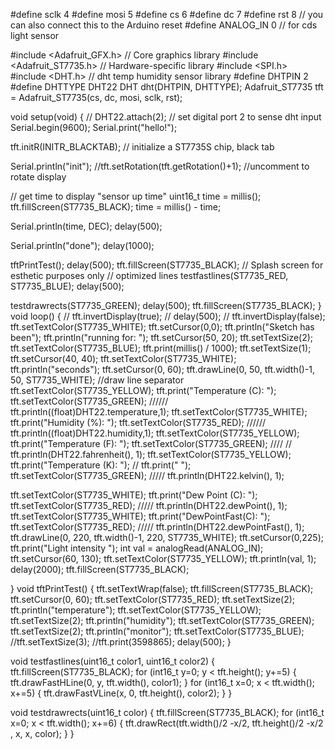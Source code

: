 #define sclk 4
#define mosi 5
#define cs   6
#define dc   7
#define rst  8  // you can also connect this to the Arduino reset
#define ANALOG_IN 0 // for cds light sensor

#include <Adafruit_GFX.h>    // Core graphics library
#include <Adafruit_ST7735.h> // Hardware-specific library
#include <SPI.h>
#include <DHT.h> // dht temp humidity sensor library
#define DHTPIN 2  
#define DHTTYPE DHT22 
DHT dht(DHTPIN, DHTTYPE);
Adafruit_ST7735 tft = Adafruit_ST7735(cs, dc, mosi, sclk, rst);



void setup(void) {
 // DHT22.attach(2); // set digital port 2 to sense dht input
  Serial.begin(9600);
  Serial.print("hello!");
 
  tft.initR(INITR_BLACKTAB);   // initialize a ST7735S chip, black tab

  Serial.println("init");
  //tft.setRotation(tft.getRotation()+1); //uncomment to rotate display

// get time to display "sensor up time"
  uint16_t time = millis();
  tft.fillScreen(ST7735_BLACK);
  time = millis() - time;

  Serial.println(time, DEC);
  delay(500);


  Serial.println("done");
  delay(1000);


tftPrintTest();
  delay(500);
  tft.fillScreen(ST7735_BLACK);
// Splash screen for esthetic purposes only
  // optimized lines
  testfastlines(ST7735_RED, ST7735_BLUE);
  delay(500);

  testdrawrects(ST7735_GREEN);
  delay(500);
  tft.fillScreen(ST7735_BLACK);
}
void loop() {
// tft.invertDisplay(true);
// delay(500);
//  tft.invertDisplay(false);
tft.setTextColor(ST7735_WHITE);
tft.setCursor(0,0);
  tft.println("Sketch has been");
  tft.println("running for: ");
  tft.setCursor(50, 20);
  tft.setTextSize(2);
  tft.setTextColor(ST7735_BLUE);
  tft.print(millis() / 1000);
  tft.setTextSize(1);
  tft.setCursor(40, 40);
  tft.setTextColor(ST7735_WHITE);
  tft.println("seconds");
  tft.setCursor(0, 60);
  tft.drawLine(0, 50, tft.width()-1, 50, ST7735_WHITE); //draw line separator
  tft.setTextColor(ST7735_YELLOW);
  tft.print("Temperature (C): ");
  tft.setTextColor(ST7735_GREEN);
 ////// tft.println((float)DHT22.temperature,1);
  tft.setTextColor(ST7735_WHITE);
  tft.print("Humidity    (%): ");
  tft.setTextColor(ST7735_RED);
//////  tft.println((float)DHT22.humidity,1);
  tft.setTextColor(ST7735_YELLOW);
  tft.print("Temperature (F): ");
  tft.setTextColor(ST7735_GREEN);
//// // tft.println(DHT22.fahrenheit(), 1);
  tft.setTextColor(ST7735_YELLOW);
  tft.print("Temperature (K): ");
// tft.print(" ");
  tft.setTextColor(ST7735_GREEN);
 ///// tft.println(DHT22.kelvin(), 1);

  tft.setTextColor(ST7735_WHITE);
  tft.print("Dew Point   (C): ");
  tft.setTextColor(ST7735_RED);
/////  tft.println(DHT22.dewPoint(), 1);
  tft.setTextColor(ST7735_WHITE);
  tft.print("DewPointFast(C): ");
  tft.setTextColor(ST7735_RED);
/////  tft.println(DHT22.dewPointFast(), 1);
  tft.drawLine(0, 220, tft.width()-1, 220, ST7735_WHITE);
  tft.setCursor(0,225);
  tft.print("Light intensity ");
int val = analogRead(ANALOG_IN);
  tft.setCursor(60, 130);
   tft.setTextColor(ST7735_YELLOW);
  tft.println(val, 1);
  delay(2000);
  tft.fillScreen(ST7735_BLACK);
 
}
void tftPrintTest() {
  tft.setTextWrap(false);
  tft.fillScreen(ST7735_BLACK);
  tft.setCursor(0, 60);
  tft.setTextColor(ST7735_RED);
  tft.setTextSize(2);
  tft.println("temperature");
  tft.setTextColor(ST7735_YELLOW);
  tft.setTextSize(2);
  tft.println("humidity");
  tft.setTextColor(ST7735_GREEN);
  tft.setTextSize(2);
  tft.println("monitor");
  tft.setTextColor(ST7735_BLUE);
  //tft.setTextSize(3);
  //tft.print(3598865);
  delay(500);
  }
 
void testfastlines(uint16_t color1, uint16_t color2) {
  tft.fillScreen(ST7735_BLACK);
  for (int16_t y=0; y < tft.height(); y+=5) {
    tft.drawFastHLine(0, y, tft.width(), color1);
  }
  for (int16_t x=0; x < tft.width(); x+=5) {
    tft.drawFastVLine(x, 0, tft.height(), color2);
  }
}

void testdrawrects(uint16_t color) {
  tft.fillScreen(ST7735_BLACK);
  for (int16_t x=0; x < tft.width(); x+=6) {
    tft.drawRect(tft.width()/2 -x/2, tft.height()/2 -x/2 , x, x, color);
  }
}

